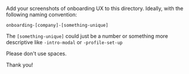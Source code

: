 Add your screenshots of onboarding UX to this directory.  Ideally, with the following naming convention:

`onboarding-[company]-[something-unique]`

The `[something-unique]` could just be a number or something more descriptive like `-intro-modal` or `-profile-set-up`

Please don't use spaces.

Thank you!
